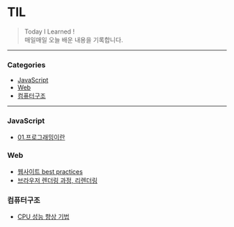 # TIL

> Today I Learned !
> <br/>매일매일 오늘 배운 내용을 기록합니다.

---
### Categories

* [JavaScript](#JavaScript)
* [Web](#Web)
* [컴퓨터구조](#컴퓨터구조)


---

### JavaScript

- [01.프로그래밍이란](JavaScript/01-programming.md)

### Web

- [웹사이트 best practices](Web/web-best-practices.md)
- [브라우저 렌더링 과정, 리렌더링](Web/browser-rendering.md)

### 컴퓨터구조

- [CPU 성능 향상 기법](CS/computer-structure/05-CPU성능향상기법.md)
